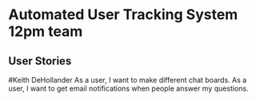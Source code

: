 # Automated User Tracking System 12pm team

## User Stories

#Keith DeHollander
As a user, I want to make different chat boards.
As a user, I want to get email notifications when people answer my questions. 
